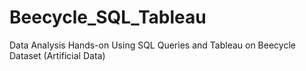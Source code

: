 # Beecycle_SQL_Tableau
Data Analysis Hands-on Using SQL Queries and Tableau on Beecycle Dataset (Artificial Data)
